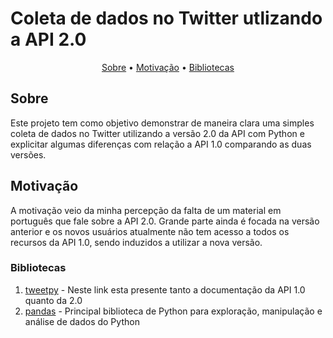 <h1>Coleta de dados no Twitter utlizando a API 2.0</h1>

<p align = center> 
    <a href = '#sobre'>Sobre</a> •
    <a href = '#motivacao'>Motivação</a> •
    <a href = '#bibliotecas'>Bibliotecas</a>
</p>

<h2 id = 'sobre'>Sobre</h2>
Este projeto tem como objetivo demonstrar de maneira clara uma simples coleta de dados no Twitter utilizando a versão 2.0 da API com Python
e explicitar algumas diferenças com relação a API 1.0 comparando as duas versões.

<h2 id = 'motivacao'>Motivação</h2>
A motivação veio da minha percepção da falta de um material em português que fale sobre a API 2.0. Grande parte ainda é focada na versão
anterior e os novos usuários atualmente não tem acesso a todos os recursos da API 1.0, sendo induzidos a utilizar a nova versão.


<h3 id = 'bibliotecas'>Bibliotecas</h3>

1.	<a href='https://docs.tweepy.org/en/stable/'>tweetpy</a> - Neste link esta presente tanto a documentação da API 1.0 quanto da 2.0<br>	
2.	<a href='https://pandas.pydata.org/docs/index.html'>pandas</a> - Principal biblioteca de Python para exploração, manipulação e análise de dados do Python <br>

